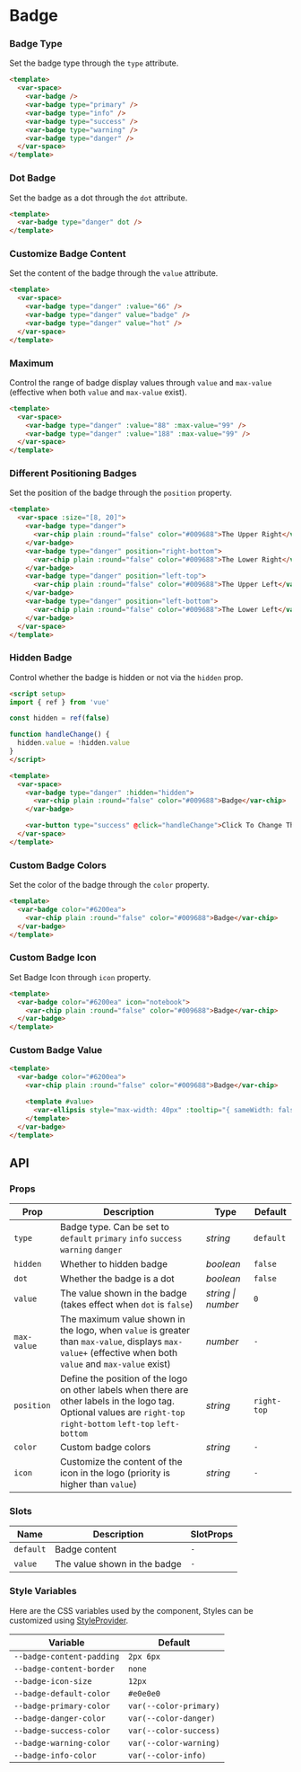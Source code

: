 # Badge

### Badge Type

Set the badge type through the `type` attribute.

```html
<template>
  <var-space>
    <var-badge />
    <var-badge type="primary" />
    <var-badge type="info" />
    <var-badge type="success" />
    <var-badge type="warning" />
    <var-badge type="danger" />
  </var-space>
</template>
```

### Dot Badge

Set the badge as a dot through the `dot` attribute.

```html
<template>
  <var-badge type="danger" dot />
</template>
```
### Customize Badge Content

Set the content of the badge through the `value` attribute.

```html
<template>
  <var-space>
    <var-badge type="danger" :value="66" />
    <var-badge type="danger" value="badge" />
    <var-badge type="danger" value="hot" />
  </var-space>
</template>
```
### Maximum

Control the range of badge display values through `value` and `max-value` (effective when both `value` and `max-value` exist).

```html
<template>
  <var-space>
    <var-badge type="danger" :value="88" :max-value="99" />
    <var-badge type="danger" :value="188" :max-value="99" />
  </var-space>
</template>
```

### Different Positioning Badges

Set the position of the badge through the `position` property.

```html
<template>
  <var-space :size="[8, 20]">
    <var-badge type="danger">
      <var-chip plain :round="false" color="#009688">The Upper Right</var-chip>
    </var-badge>
    <var-badge type="danger" position="right-bottom">
      <var-chip plain :round="false" color="#009688">The Lower Right</var-chip>
    </var-badge>
    <var-badge type="danger" position="left-top">
      <var-chip plain :round="false" color="#009688">The Upper Left</var-chip>
    </var-badge>
    <var-badge type="danger" position="left-bottom">
      <var-chip plain :round="false" color="#009688">The Lower Left</var-chip>
    </var-badge>
  </var-space>
</template>
```

### Hidden Badge

Control whether the badge is hidden or not via the `hidden` prop.

```html
<script setup>
import { ref } from 'vue'

const hidden = ref(false)

function handleChange() {
  hidden.value = !hidden.value
}
</script>

<template>
  <var-space>
    <var-badge type="danger" :hidden="hidden">
      <var-chip plain :round="false" color="#009688">Badge</var-chip>
    </var-badge>

    <var-button type="success" @click="handleChange">Click To Change The State</var-button>
  </var-space>
</template>
```

### Custom Badge Colors

Set the color of the badge through the `color` property.

```html
<template>
  <var-badge color="#6200ea">
    <var-chip plain :round="false" color="#009688">Badge</var-chip>
  </var-badge>
</template>
```

### Custom Badge Icon

Set Badge Icon through `icon` property.

```html
<template>
  <var-badge color="#6200ea" icon="notebook">
    <var-chip plain :round="false" color="#009688">Badge</var-chip>
  </var-badge>
</template>
```

### Custom Badge Value

```html
<template>
  <var-badge color="#6200ea">
    <var-chip plain :round="false" color="#009688">Badge</var-chip>

    <template #value>
      <var-ellipsis style="max-width: 40px" :tooltip="{ sameWidth: false }">100000000</var-ellipsis>
    </template>
  </var-badge>
</template>
```

## API

### Props

| Prop | Description                                                                                                                                                          | Type | Default |
| --- |----------------------------------------------------------------------------------------------------------------------------------------------------------------------| --- | --- |
| `type` | Badge type. Can be set to `default` `primary` `info` `success` `warning` `danger`                                                                                    | _string_ | `default` |
| `hidden` | Whether to hidden badge                                                                                                                                              | _boolean_ | `false` |
| `dot` | Whether the badge is a dot                                                                                                                                           | _boolean_ | `false`|
| `value` | The value shown in the badge (takes effect when `dot` is `false`)                                                                                                    | _string \| number_ | `0`|
| `max-value`| The maximum value shown in the logo, when `value` is greater than `max-value`, displays `max-value+` (effective when both `value` and `max-value` exist)             | _number_| `-` |
| `position` | Define the position of the logo on other labels when there are other labels in the logo tag. Optional values are `right-top` `right-bottom` `left-top` `left-bottom` | _string_ | `right-top` |
| `color` | Custom badge colors                                                                                                                                                  | _string_ | `-` |
| `icon` | Customize the content of the icon in the logo (priority is higher than `value`)                                                                                      | _string_ | `-` |

### Slots

| Name | Description | SlotProps |
| --- | --- | --- |
| `default` |  Badge content | `-` |
| `value` | The value shown in the badge | `-` |

### Style Variables
Here are the CSS variables used by the component, Styles can be customized using [StyleProvider](#/en-US/style-provider).

| Variable | Default |
| --- | --- |
| `--badge-content-padding` | `2px 6px` |
| `--badge-content-border`| `none` |
| `--badge-icon-size` | `12px` |
| `--badge-default-color` | `#e0e0e0` |
| `--badge-primary-color` | `var(--color-primary)`|
| `--badge-danger-color` |  `var(--color-danger)`|
| `--badge-success-color` | `var(--color-success)`|
| `--badge-warning-color` |  `var(--color-warning)`|
| `--badge-info-color` | `var(--color-info)`|
